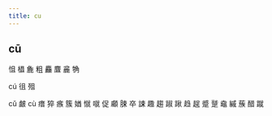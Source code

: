 ```yaml
---
title: cu
---
```


## cū
怚
橻
麁
粗
麤
麆
麄
觕


cú
徂
殂


cǔ
皻
cù
瘄
猝
瘯
簇
媨
憱
噈
促
顣
脨
卒
誎
趣
趨
踧
踿
趋
趗
蹙
蹵
鼀
縬
蔟
醋
蹴
